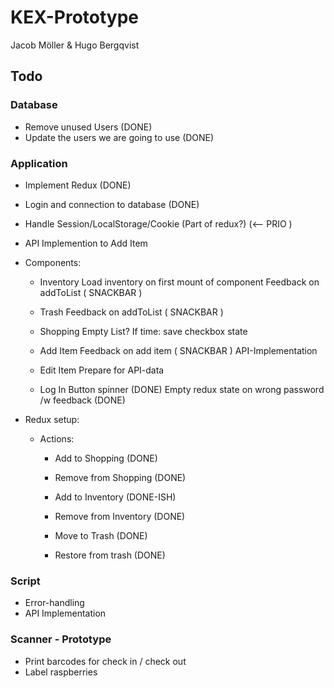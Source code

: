 # KEX-Prototype

Jacob Möller & Hugo Bergqvist


## Todo

### Database
- Remove unused Users (DONE)
- Update the users we are going to use (DONE)

### Application
- Implement Redux (DONE) 
- Login and connection to database (DONE) 
- Handle Session/LocalStorage/Cookie (Part of redux?) (<-- PRIO )
- API Implemention to Add Item

- Components:
	- Inventory
			Load inventory on first mount of component
			Feedback on addToList ( SNACKBAR )

	- Trash
			Feedback on addToList ( SNACKBAR )

	- Shopping
			Empty List?
			If time: save checkbox state

	- Add Item
			Feedback on add item ( SNACKBAR )
			API-Implementation

	- Edit Item
			Prepare for API-data

	- Log In
			Button spinner (DONE)
			Empty redux state on wrong password /w feedback (DONE)

- Redux setup:
	- Actions:
		- Add to Shopping (DONE)
		- Remove from Shopping (DONE)

		- Add to Inventory (DONE-ISH)
		- Remove from Inventory (DONE)

		- Move to Trash (DONE)
		- Restore from trash (DONE)

### Script
- Error-handling
- API Implementation

### Scanner - Prototype
- Print barcodes for check in / check out
- Label raspberries


